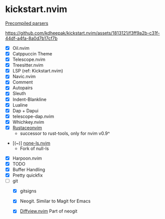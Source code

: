 # kickstart.nvim

[Precompiled parsers](https://github.com/anasrar/nvim-treesitter-parser-bin)

https://github.com/kdheepak/kickstart.nvim/assets/1813121/f3ff9a2b-c31f-44df-a4fa-8a0d7b17cf7b

- [x] Oil.nvim
- [x] Catppuccin Theme
- [x] Telescope.nvim
- [x] Treesitter.nvim
- [x] LSP (ref: Kickstart.nvim)
- [x] Navic.nvim
- [x] Comment
- [x] Autopairs
- [x] Sleuth
- [x] Indent-Blankline
- [x] Lualine
- [x] Dap + Dapui
- [x] telescope-dap.nvim
- [x] Whichkey.nvim
- [x] [Rustaceonvim](https://github.com/mrcjkb/rustaceanvim)
    - successor to rust-tools, only for nvim v0.9^
- [(~)] [none-ls.nvim](https://github.com/nvimtools/none-ls.nvim)
    - Fork of null-ls
- [x] Harpoon.nvim
- [x] TODO
- [x] Buffer Handling
- [x] Pretty quickfix
- [ ] git
    - [x] gitsigns
    - [x] Neogit. Similar to Magit for Emacs
    - [x] [Diffview.nvim](https://github.com/sindrets/diffview.nvim) Part of neogit

